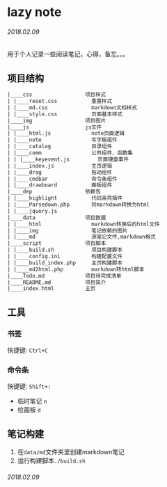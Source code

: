 # lazy note

###### 2018.02.09

用于个人记录一些阅读笔记，心得，备忘。。。

## 项目结构

```txt
|____css                 项目样式
| |____reset.css           重置样式
| |____md.css              markdown文档样式
| |____style.css           页面基本样式
|____img                 项目图片
|____js                  js文件
| |____html.js             note页面逻辑
| |____note                写字板组件
| |____catalog             目录组件
| |____comm                公共组件、函数集
| | |____keyevent.js         页面键盘事件
| |____index.js            主页逻辑
| |____drag                拖动组件
| |____cmdbar              命令条组件
| |____drawboard           画板组件
|____dep                 依赖包
| |____highlight           代码高亮插件
| |____Parsedown.php       将markdown转换为html
| |____jquery.js
|____data                项目数据
| |____html                markdown转换后的html文件
| |____img                 笔记依赖的图片
| |____md                  源笔记文件,markdown格式
|____script              项目脚本
| |____build.sh            项目构建脚本
| |____config.ini          构建配置文件
| |____build_index.php     主页构建脚本
| |____md2html.php         markdown转html脚本
|____Todo.md             项目待完成清单
|____README.md           项目简介
|____index.html          主页

```


## 工具

### 书签
快捷键: `Ctrl+C`

### 命令条
快键键: `Shift+:`

+ 临时笔记 `n`
+ 绘画板   `d`

## 笔记构建

1. 在`data/md`文件夹里创建markdown笔记
2. 运行构建脚本`./build.sh`

###### 2018.02.09